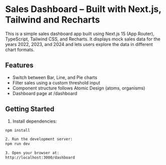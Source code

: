 # Sales Dashboard – Built with Next.js, Tailwind and Recharts

This is a simple sales dashboard app built using Next.js 15 (App Router), TypeScript, Tailwind CSS, and Recharts. It displays mock sales data for the years 2022, 2023, and 2024 and lets users explore the data in different chart formats.

## Features

- Switch between Bar, Line, and Pie charts
- Filter sales using a custom threshold input
- Component structure follows Atomic Design (atoms, organisms)
- Dashboard page at /dashboard

## Getting Started

1. Install dependencies:
```bash
npm install

2. Run the development server:
npm run dev

3. Open your browser at:
http://localhost:3000/dashboard



